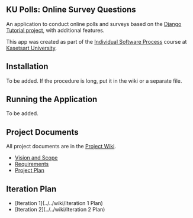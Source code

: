 ## KU Polls: Online Survey Questions 

An application to conduct online polls and surveys based
on the [Django Tutorial project](https://docs.djangoproject.com/en/5.1/intro/tutorial01/), with
additional features.

This app was created as part of the [Individual Software Process](
https://cpske.github.io/ISP) course at [Kasetsart University](https://www.ku.ac.th).

## Installation

To be added. If the procedure is long, put it in the wiki or a separate file.

## Running the Application

To be added.

## Project Documents

All project documents are in the [Project Wiki](../../wiki/Home).

- [Vision and Scope](https://github.com/Thanchida/ku-polls/wiki/Vision-and-Scope)
- [Requirements](../../wiki/Requirements)
- [Project Plan](../../wiki/Project%20Plan)

## Iteration Plan
- [Iteration 1](../../wiki/Iteration 1 Plan)
- [Iteration 2](../../wiki/Iteration 2 Plan)